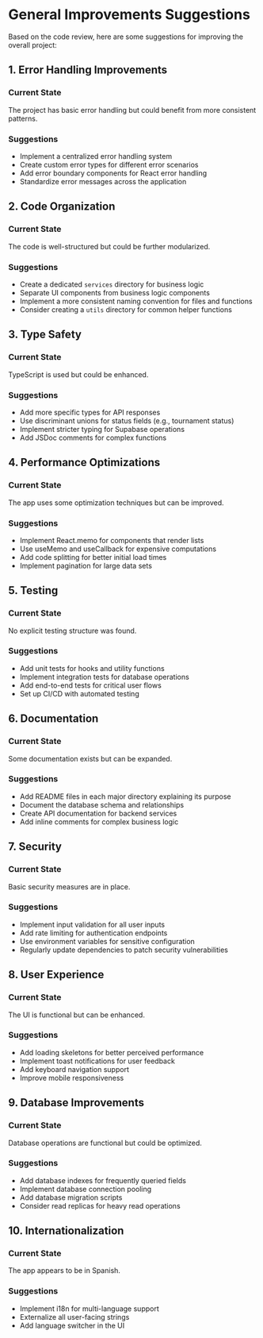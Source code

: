 # General Improvements Suggestions

Based on the code review, here are some suggestions for improving the overall project:

## 1. Error Handling Improvements

### Current State
The project has basic error handling but could benefit from more consistent patterns.

### Suggestions
- Implement a centralized error handling system
- Create custom error types for different error scenarios
- Add error boundary components for React error handling
- Standardize error messages across the application

## 2. Code Organization

### Current State
The code is well-structured but could be further modularized.

### Suggestions
- Create a dedicated `services` directory for business logic
- Separate UI components from business logic components
- Implement a more consistent naming convention for files and functions
- Consider creating a `utils` directory for common helper functions

## 3. Type Safety

### Current State
TypeScript is used but could be enhanced.

### Suggestions
- Add more specific types for API responses
- Use discriminant unions for status fields (e.g., tournament status)
- Implement stricter typing for Supabase operations
- Add JSDoc comments for complex functions

## 4. Performance Optimizations

### Current State
The app uses some optimization techniques but can be improved.

### Suggestions
- Implement React.memo for components that render lists
- Use useMemo and useCallback for expensive computations
- Add code splitting for better initial load times
- Implement pagination for large data sets

## 5. Testing

### Current State
No explicit testing structure was found.

### Suggestions
- Add unit tests for hooks and utility functions
- Implement integration tests for database operations
- Add end-to-end tests for critical user flows
- Set up CI/CD with automated testing

## 6. Documentation

### Current State
Some documentation exists but can be expanded.

### Suggestions
- Add README files in each major directory explaining its purpose
- Document the database schema and relationships
- Create API documentation for backend services
- Add inline comments for complex business logic

## 7. Security

### Current State
Basic security measures are in place.

### Suggestions
- Implement input validation for all user inputs
- Add rate limiting for authentication endpoints
- Use environment variables for sensitive configuration
- Regularly update dependencies to patch security vulnerabilities

## 8. User Experience

### Current State
The UI is functional but can be enhanced.

### Suggestions
- Add loading skeletons for better perceived performance
- Implement toast notifications for user feedback
- Add keyboard navigation support
- Improve mobile responsiveness

## 9. Database Improvements

### Current State
Database operations are functional but could be optimized.

### Suggestions
- Add database indexes for frequently queried fields
- Implement database connection pooling
- Add database migration scripts
- Consider read replicas for heavy read operations

## 10. Internationalization

### Current State
The app appears to be in Spanish.

### Suggestions
- Implement i18n for multi-language support
- Externalize all user-facing strings
- Add language switcher in the UI